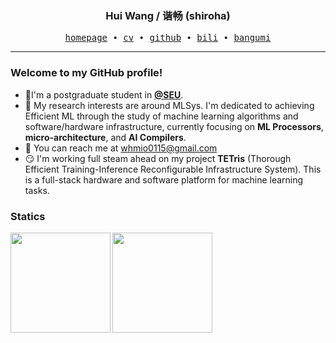 <h3 align="center"> Hui Wang / 谐畅 (shiroha) </h3>


<p align="center">
  <samp>
    <a href="https://www.没钱续费.top/">homepage</a> ∙
    <a href="https://www.没钱续费.top/">cv</a> ∙ 
    <a href="https://github.com/shirohasuki/">github</a> ∙ 
    <a href="https://space.bilibili.com/200359295">bili</a> ∙ 
    <a href="https://bgm.tv/user/437227">bangumi</a>
  </samp>
</p>


---

### Welcome to my GitHub profile!

+ :school:I'm a postgraduate student in [**@SEU**](https://ic.seu.edu.cn/).
+ :telescope: My research interests are around MLSys. I'm dedicated to achieving Efficient ML through the study of machine learning algorithms and software/hardware infrastructure, currently focusing on **ML Processors**, **micro-architecture**, and **AI Compilers**.
+ :e-mail: You can reach me at whmio0115@gmail.com
+ :smirk: I'm working full steam ahead on my project **TETris** (Thorough Efficient Training-Inference Reconfigurable Infrastructure System). This is a full-stack hardware and software platform for machine learning tasks.

### Statics

<img align="Left" height="160px" src="https://github-readme-stats.vercel.app/api?username=shirohasuki&show_icons=true&hide_border=true&theme=radical&layout=compact">
<img align="Left" height="160px" src="https://github-readme-stats-git-masterrstaa-rickstaa.vercel.app/api/top-langs/?username=shirohasuki&hide_title=true&hide_border=true&layout=compact&theme=dracula"/><br>
